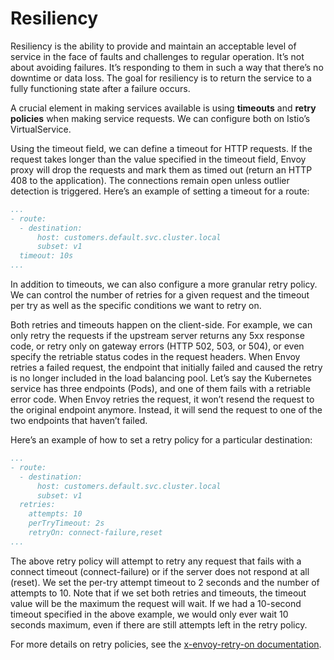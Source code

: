 # Resiliency
Resiliency is the ability to provide and maintain an acceptable level of service in the face of faults and challenges to regular operation. It’s not about avoiding failures. It’s responding to them in such a way that there’s no downtime or data loss. The goal for resiliency is to return the service to a fully functioning state after a failure occurs.

A crucial element in making services available is using **timeouts** and **retry policies** when making service requests. We can configure both on Istio’s VirtualService.

Using the timeout field, we can define a timeout for HTTP requests. If the request takes longer than the value specified in the timeout field, Envoy proxy will drop the requests and mark them as timed out (return an HTTP 408 to the application). The connections remain open unless outlier detection is triggered. Here’s an example of setting a timeout for a route:

```yaml
...
- route:
  - destination:
      host: customers.default.svc.cluster.local
      subset: v1
  timeout: 10s
...
```

In addition to timeouts, we can also configure a more granular retry policy. We can control the number of retries for a given request and the timeout per try as well as the specific conditions we want to retry on.

Both retries and timeouts happen on the client-side. For example, we can only retry the requests if the upstream server returns any 5xx response code, or retry only on gateway errors (HTTP 502, 503, or 504), or even specify the retriable status codes in the request headers. When Envoy retries a failed request, the endpoint that initially failed and caused the retry is no longer included in the load balancing pool. Let’s say the Kubernetes service has three endpoints (Pods), and one of them fails with a retriable error code. When Envoy retries the request, it won’t resend the request to the original endpoint anymore. Instead, it will send the request to one of the two endpoints that haven’t failed.

Here’s an example of how to set a retry policy for a particular destination:


```yaml
...
- route:
  - destination:
      host: customers.default.svc.cluster.local
      subset: v1
  retries:
    attempts: 10
    perTryTimeout: 2s
    retryOn: connect-failure,reset
...
```

The above retry policy will attempt to retry any request that fails with a connect timeout (connect-failure) or if the server does not respond at all (reset). We set the per-try attempt timeout to 2 seconds and the number of attempts to 10. Note that if we set both retries and timeouts, the timeout value will be the maximum the request will wait. If we had a 10-second timeout specified in the above example, we would only ever wait 10 seconds maximum, even if there are still attempts left in the retry policy.

For more details on retry policies, see the [x-envoy-retry-on documentation](https://www.envoyproxy.io/docs/envoy/latest/configuration/http/http_filters/router_filter#x-envoy-retry-on).
